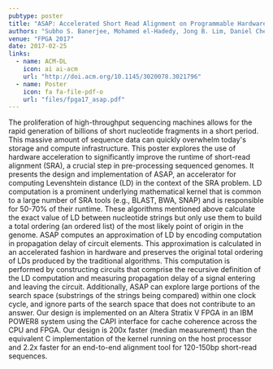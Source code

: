```yaml
---
pubtype: poster
title: "ASAP: Accelerated Short Read Alignment on Programmable Hardware"
authors: "Subho S. Banerjee, Mohamed el-Hadedy, Jong B. Lim, Daniel Chen, Zbigniew T. Kalbarczyk, Deming Chen and Ravishankar K. Iyer"
venue: "FPGA 2017"
date: 2017-02-25
links:
  - name: ACM-DL
    icon: ai ai-acm
    url: "http://doi.acm.org/10.1145/3020078.3021796"
  - name: Poster
    icon: fa fa-file-pdf-o
    url: "files/fpga17_asap.pdf"
---
```


The proliferation of high-throughput sequencing machines allows for the rapid generation of billions of short nucleotide
fragments in a short period. This massive amount of sequence data can quickly overwhelm today's storage and compute
infrastructure. This poster explores the use of hardware acceleration to significantly improve the runtime of short-read
alignment (SRA), a crucial step in pre-processing sequenced genomes. It presents the design and implementation of ASAP,
an accelerator for computing Levenshtein distance (LD) in the context of the SRA problem. LD computation is a prominent
underlying mathematical kernel that is common to a large number of SRA tools (e.g., BLAST, BWA, SNAP) and is responsible
for 50-70% of their runtime. These algorithms mentioned above calculate the exact value of LD between nucleotide strings
but only use them to build a total ordering (an ordered list) of the most likely point of origin in the genome. ASAP
computes an approximation of LD by encoding computation in propagation delay of circuit elements. This approximation is
calculated in an accelerated fashion in hardware and preserves the original total ordering of LDs produced by the
traditional algorithms. This computation is performed by constructing circuits that comprise the recursive definition of
the LD computation and measuring propagation delay of a signal entering and leaving the circuit. Additionally, ASAP can
explore large portions of the search space (substrings of the strings being compared) within one clock cycle, and ignore
parts of the search space that does not contribute to an answer. Our design is implemented on an Altera Stratix V FPGA
in an IBM POWER8 system using the CAPI interface for cache coherence across the CPU and FPGA. Our design is 200x faster
(median measurement) than the equivalent C implementation of the kernel running on the host processor and 2.2x faster
for an end-to-end alignment tool for 120-150bp short-read sequences.
